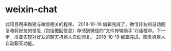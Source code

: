 # weixin-chat
此项目用来新建与微信相关的程序。
2018-10-19  编辑完成了，微信好友的自动回复和将好友的信息（包括撤回信息）存储到微信的“文件传输助手”对话框中。下一步，准备实现对好友的聊天机器人自动回复。
2018-10-19 编辑完成，图灵机器人自动聊天功能。
